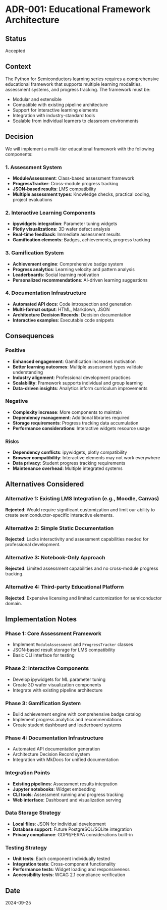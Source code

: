 # ADR-001: Educational Framework Architecture

## Status
Accepted

## Context
The Python for Semiconductors learning series requires a comprehensive educational framework that supports multiple learning modalities, assessment systems, and progress tracking. The framework must be:

- Modular and extensible
- Compatible with existing pipeline architecture
- Support for interactive learning elements
- Integration with industry-standard tools
- Scalable from individual learners to classroom environments

## Decision
We will implement a multi-tier educational framework with the following components:

### 1. Assessment System
- **ModuleAssessment**: Class-based assessment framework
- **ProgressTracker**: Cross-module progress tracking
- **JSON-based results**: LMS compatibility
- **Multiple assessment types**: Knowledge checks, practical coding, project evaluations

### 2. Interactive Learning Components
- **ipywidgets integration**: Parameter tuning widgets
- **Plotly visualizations**: 3D wafer defect analysis
- **Real-time feedback**: Immediate assessment results
- **Gamification elements**: Badges, achievements, progress tracking

### 3. Gamification System
- **Achievement engine**: Comprehensive badge system
- **Progress analytics**: Learning velocity and pattern analysis
- **Leaderboards**: Social learning motivation
- **Personalized recommendations**: AI-driven learning suggestions

### 4. Documentation Infrastructure
- **Automated API docs**: Code introspection and generation
- **Multi-format output**: HTML, Markdown, JSON
- **Architecture Decision Records**: Decision documentation
- **Interactive examples**: Executable code snippets

## Consequences

### Positive
- **Enhanced engagement**: Gamification increases motivation
- **Better learning outcomes**: Multiple assessment types validate understanding
- **Industry alignment**: Professional development practices
- **Scalability**: Framework supports individual and group learning
- **Data-driven insights**: Analytics inform curriculum improvements

### Negative
- **Complexity increase**: More components to maintain
- **Dependency management**: Additional libraries required
- **Storage requirements**: Progress tracking data accumulation
- **Performance considerations**: Interactive widgets resource usage

### Risks
- **Dependency conflicts**: ipywidgets, plotly compatibility
- **Browser compatibility**: Interactive elements may not work everywhere
- **Data privacy**: Student progress tracking requirements
- **Maintenance overhead**: Multiple integrated systems

## Alternatives Considered

### Alternative 1: Existing LMS Integration (e.g., Moodle, Canvas)
**Rejected**: Would require significant customization and limit our ability to create semiconductor-specific interactive elements.

### Alternative 2: Simple Static Documentation
**Rejected**: Lacks interactivity and assessment capabilities needed for professional development.

### Alternative 3: Notebook-Only Approach
**Rejected**: Limited assessment capabilities and no cross-module progress tracking.

### Alternative 4: Third-party Educational Platform
**Rejected**: Expensive licensing and limited customization for semiconductor domain.

## Implementation Notes

### Phase 1: Core Assessment Framework
- Implement `ModuleAssessment` and `ProgressTracker` classes
- JSON-based result storage for LMS compatibility
- Basic CLI interface for testing

### Phase 2: Interactive Components
- Develop ipywidgets for ML parameter tuning
- Create 3D wafer visualization components
- Integrate with existing pipeline architecture

### Phase 3: Gamification System
- Build achievement engine with comprehensive badge catalog
- Implement progress analytics and recommendations
- Create student dashboard and leaderboard systems

### Phase 4: Documentation Infrastructure
- Automated API documentation generation
- Architecture Decision Record system
- Integration with MkDocs for unified documentation

### Integration Points
- **Existing pipelines**: Assessment results integration
- **Jupyter notebooks**: Widget embedding
- **CLI tools**: Assessment running and progress tracking
- **Web interface**: Dashboard and visualization serving

### Data Storage Strategy
- **Local files**: JSON for individual development
- **Database support**: Future PostgreSQL/SQLite integration
- **Privacy compliance**: GDPR/FERPA considerations built-in

### Testing Strategy
- **Unit tests**: Each component individually tested
- **Integration tests**: Cross-component functionality
- **Performance tests**: Widget loading and responsiveness
- **Accessibility tests**: WCAG 2.1 compliance verification

## Date
2024-09-25